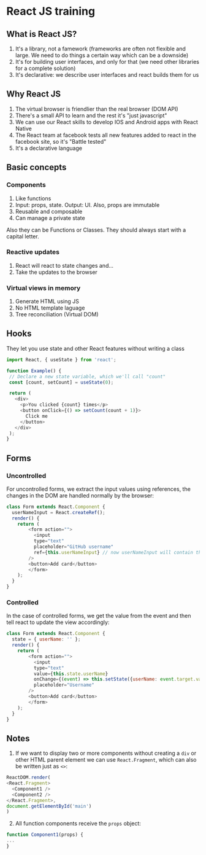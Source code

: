 # React JS training
## What is React JS?
1. It's a library, not a famework (frameworks are often not flexible and large. We need to do things a certain way which can be a downside)
1. It's for building user interfaces, and only for that (we need other libraries for a complete solution)
1. It's declarative: we describe user interfaces and react builds them for us

## Why React JS
1. The virtual browser is friendlier than the real browser (DOM API)
1. There's a small API to learn and the rest it's "just javascript"
1. We can use our React skills to develop IOS and Android apps with React Native
1. The React team at facebook tests all new features added to react in the facebook site, so it's "Battle tested"
1. It's a declarative language

## Basic concepts
### Components
1. Like functions
1. Input: props, state. Output: UI. Also, props are immutable
1. Reusable and composable
1. Can manage a private state

Also they can be Functions or Classes. They should always start with a capital letter.

### Reactive updates
1. React will react to state changes and...
1. Take the updates to the browser

### Virtual views in memory
1. Generate HTML using JS
1. No HTML template laguage
1. Tree reconciliation (Virtual DOM)

## Hooks
They let you use state and other React features without writing a class
 ```javascript
import React, { useState } from 'react';

function Example() {
  // Declare a new state variable, which we'll call "count"
  const [count, setCount] = useState(0);

  return (
    <div>
      <p>You clicked {count} times</p>
      <button onClick={() => setCount(count + 1)}>
        Click me
      </button>
    </div>
  );
}
 ```

## Forms
### Uncontrolled
For uncontrolled forms, we extract the input values using references, the changes in the DOM are handled normally by the browser:
```javascript
class Form extends React.Component {
  userNameInput = React.createRef();
  render() {
  	return (
    	<form action="">
    	  <input
          type="text"
          placeholder="GitHub username"
          ref={this.userNameInput} // now userNameInput will contain the text typed in the username field
        />
        <button>Add card</button>
    	</form>
    );
  }
}
```
### Controlled
In the case of controlled forms, we get the value from the event and then tell react to update the view accordingly:
```javascript
class Form extends React.Component {
  state = { userName: '' };
  render() {
  	return (
    	<form action="">
    	  <input
          type="text"
          value={this.state.userName}
          onChange={(event) => this.setState({userName: event.target.value})}
          placeholder="Username"
        />
        <button>Add card</button>
    	</form>
    );
  }
}
```
## Notes
1. If we want to display two or more components without creating a `div` or other HTML parent element we can use `React.Fragment`, which can also be written just as `<>`:
```javascript
ReactDOM.render(
<React.Fragment>
  <Component1 />
  <Component2 />
</React.Fragment>,
document.getElementById('main')
)
```
2. All function components receive the `props` object:
```javascript
function Component1(props) {
...
}
```
